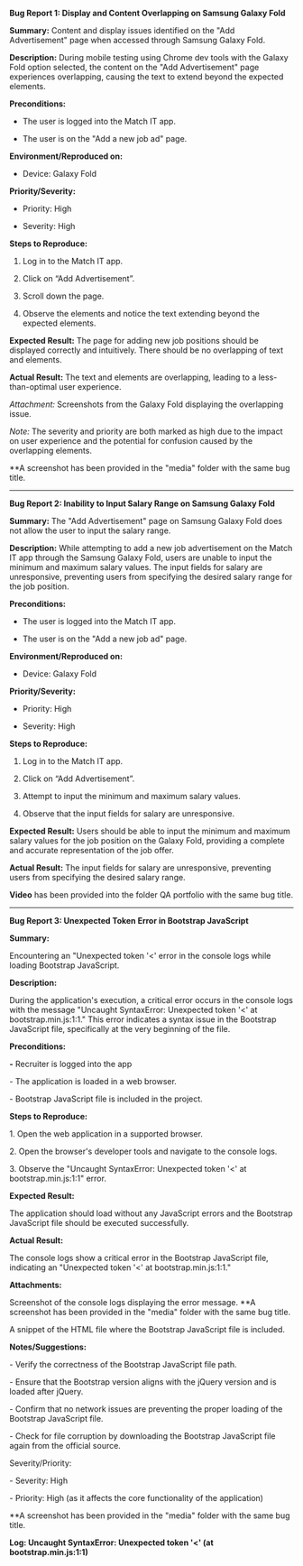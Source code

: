 **Bug Report 1: Display and Content Overlapping on Samsung Galaxy Fold**

**Summary:** Content and display issues identified on the "Add
Advertisement" page when accessed through Samsung Galaxy Fold.

**Description:** During mobile testing using Chrome dev tools with the
Galaxy Fold option selected, the content on the "Add Advertisement" page
experiences overlapping, causing the text to extend beyond the expected
elements.

**Preconditions:**

- The user is logged into the Match IT app.

- The user is on the "Add a new job ad" page.

**Environment/Reproduced on:**

- Device: Galaxy Fold

**Priority/Severity:**

- Priority: High

- Severity: High

**Steps to Reproduce:**

1.  Log in to the Match IT app.

2.  Click on “Add Advertisement”.

3.  Scroll down the page.

4.  Observe the elements and notice the text extending beyond the
    expected elements.

**Expected Result:** The page for adding new job positions should be
displayed correctly and intuitively. There should be no overlapping of
text and elements.

**Actual Result:** The text and elements are overlapping, leading to a
less-than-optimal user experience.

*Attachment:* Screenshots from the Galaxy Fold displaying the
overlapping issue.

*Note:* The severity and priority are both marked as high due to the
impact on user experience and the potential for confusion caused by the
overlapping elements.

**A screenshot has been provided in the "media" folder with the same bug title.


--------------------------------------------------------------------------------------------------------------------

**Bug Report 2: Inability to Input Salary Range on Samsung Galaxy Fold**

**Summary:** The "Add Advertisement" page on Samsung Galaxy Fold does
not allow the user to input the salary range.

**Description:** While attempting to add a new job advertisement on the
Match IT app through the Samsung Galaxy Fold, users are unable to input
the minimum and maximum salary values. The input fields for salary are
unresponsive, preventing users from specifying the desired salary range
for the job position.

**Preconditions:**

- The user is logged into the Match IT app.

- The user is on the "Add a new job ad" page.

**Environment/Reproduced on:**

- Device: Galaxy Fold

**Priority/Severity:**

- Priority: High

- Severity: High

**Steps to Reproduce:**

1.  Log in to the Match IT app.

2.  Click on “Add Advertisement”.

3.  Attempt to input the minimum and maximum salary values.

4.  Observe that the input fields for salary are unresponsive.

**Expected Result:** Users should be able to input the minimum and
maximum salary values for the job position on the Galaxy Fold, providing
a complete and accurate representation of the job offer.

**Actual Result:** The input fields for salary are unresponsive,
preventing users from specifying the desired salary range.

**Video** has been provided into the folder QA portfolio with the same
bug title.

----------------------------------------------------------------------------------------------------------
**Bug Report 3: Unexpected Token Error in Bootstrap JavaScript**

**Summary:**

Encountering an "Unexpected token '\<' error in the console logs while
loading Bootstrap JavaScript.

**Description:**

During the application's execution, a critical error occurs in the
console logs with the message "Uncaught SyntaxError: Unexpected token
'\<' at bootstrap.min.js:1:1." This error indicates a syntax issue in
the Bootstrap JavaScript file, specifically at the very beginning of the
file.

**Preconditions:**

**-** Recruiter is logged into the app

\- The application is loaded in a web browser.

\- Bootstrap JavaScript file is included in the project.

**Steps to Reproduce:**

1\. Open the web application in a supported browser.

2\. Open the browser's developer tools and navigate to the console logs.

3\. Observe the "Uncaught SyntaxError: Unexpected token '\<' at
bootstrap.min.js:1:1" error.

**Expected Result:**

The application should load without any JavaScript errors and the
Bootstrap JavaScript file should be executed successfully.

**Actual Result:**

The console logs show a critical error in the Bootstrap JavaScript file,
indicating an "Unexpected token '\<' at bootstrap.min.js:1:1."

**Attachments:**

Screenshot of the console logs displaying the error message.
**A screenshot has been provided in the "media" folder with the same bug title.

A snippet of the HTML file where the Bootstrap JavaScript file is
included.

**Notes/Suggestions:**

\- Verify the correctness of the Bootstrap JavaScript file path.

\- Ensure that the Bootstrap version aligns with the jQuery version and
is loaded after jQuery.

\- Confirm that no network issues are preventing the proper loading of
the Bootstrap JavaScript file.

\- Check for file corruption by downloading the Bootstrap JavaScript
file again from the official source.

Severity/Priority:

\- Severity: High

\- Priority: High (as it affects the core functionality of the
application)

**A screenshot has been provided in the "media" folder with the same bug title.

**Log: Uncaught SyntaxError: Unexpected token '\<' (at
bootstrap.min.js:1:1)**
